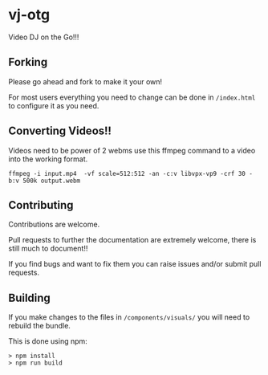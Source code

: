 # vj-otg
Video DJ on the Go!!!

## Forking

Please go ahead and fork to make it your own!

For most users everything you need to change can be done in `/index.html` to configure it as you need.

## Converting Videos!!

Videos need to be power of 2 webms use this ffmpeg command to a video into the working format. 

```
ffmpeg -i input.mp4  -vf scale=512:512 -an -c:v libvpx-vp9 -crf 30 -b:v 500k output.webm
```

## Contributing

Contributions are welcome.

Pull requests to further the documentation are extremely welcome, there is still much to document!! 

If you find bugs and want to fix them you can raise issues and/or submit pull requests.

## Building

If you make changes to the files in `/components/visuals/` you will need to rebuild the bundle.

This is done using npm:

```
> npm install
> npm run build
```
